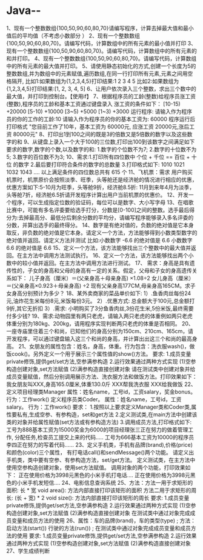# Java--
1、现有一个整数数组{100,50,90,60,80,70}请编写程序，计算去掉最大值和最小值后的平均值（不考虑小数部分 ）
2、现有一个整数数组{100,50,90,60,80,70}。请编写代码，计算数组中的所有元素的最小值并打印
3、现有一个整数数组{100,50,90,60,80,70}。请编写代码，计算数组中的所有元素的和并打印。
4、现有一个整数数组{100,50,90,60,80,70}。请编写代码，计算数组中的所有元素的最大值并打印。
5、请使用静态初始化的方式,创建一个长度为5的整数数组,并为数组中的元素赋值,遍历数组,在同一行打印所有元素,元素之间用空格隔开,
  比如1:如果数组为{1,2,3,4,5}打印结果:1 2 3 4 5
  比如2:如果数组为{1,2,3,4,5}打印结果:[1, 2, 3, 4, 5]
6、让用户依次录入三个整数，求出三个数中的最大值，并打印到控制台。【使用if】
7、根据程序员的工龄(整数)给程序员涨工资(整数),程序员的工龄和基本工资通过键盘录入
   涨工资的条件如下：
        [10-15)     +20000
        [5-10)      +10000
        [3~5)       +5000
        [1~3)       +3000
   运行程序:
        请输入作为程序员的你的工作的工龄:10
        请输入作为程序员的你的基本工资为: 60000
        程序运行后打印格式
       "您目前工作了10年，基本工资为 60000元, 应涨工资 20000元,涨后工资 80000元"
  8、打印出1到100之间的既是3的倍数又是5倍数的数字以及这些数字的和
  9、从键盘上录入一个大于100的三位数,打印出100到该数字之间满足如下要求的数字,数字的个数,以及数字的和:
        1.数字的个位数不为7;
        2.数字的十位数不为5;
        3.数字的百位数不为3;
  10、需求:1.打印所有四位数中 个位 + 千位 == 百位 + 十位 的数字
           2.最后要打印符合条件的数字的总数量
          3.打印格式如下:
       1010
       1021
       1032
       1043
       ....
       以上满足条件的四位数总共有 615 个
    11、飞机票：需求
                用户购买机票时，机票原价会按照淡季、旺季，头等舱还是经济舱的情况进行相应的优惠，
                优惠方案如下:5-10月为旺季，头等舱9折，经济舱8.5折:
                11月到来年4月为淡季，头等舱7折，经济舱6.5折请开发程序计算出用户当前机票的优惠价。
    12、开发一个程序，可以生成指定位数的验证码，每位可以是数字、大小写字母
    13、在唱歌比赛中，可能有多名评委要给选手打分，分数是[0-100]之间的整数。选手最后得分为:去掉最高分、最低分后剩余分数的平均分，请编写程序能够录入多名评委的分数，并算出选手的最终得分。
    14、数字是有绝对值的，负数的绝对值是它本身取反，非负数的绝对值是它本身。请定义一个方法，方法能够得到小数类型数字的绝对值并返回。请定义方法并测试
    比如:小数数字 -6.6 的绝对值是 6.6
         小数数字 6.6 的绝对值是 6.6
     15、定义一个方法，该方法能够找出三个整数中的最大值并返回。在主方法中调用方法测试执行。
     16、定义一个方法，该方法能够找出两个小数中的较小值并返回。在主方法中调用方法进行测试。
     17、   需求：身高是具有遗传性的，子女的身高和父母的身高有一定的关系。假定，父母和子女的身高遗传关系如下：
    儿子身高（厘米）＝(父亲身高＋母亲身高) ×1.08÷2
    女儿身高（厘米）＝(父亲身高×0.923＋母亲身高) ÷2
    现有父亲身高177CM,母亲身高165CM。求子女身高分别预计为多少？
      18、某外卖商家的菜品单价如下:
      1）.鱼香肉丝每份24元,油炸花生米每份8元,米饭每份3元。
      2）.优惠方式:
         总金额大于100元,总金额打9折,其它无折扣
      3）.需求:
        小明购买了3分鱼香肉丝,3份花生米,5份米饭,最终需要付多少钱?
        19、需求:动物园里有两只老虎，请输入两只老虎的体重例如两只老虎体重分别为180kg、200kg，请用程序实现判断两只老虎的体重是否相同。
        20、一座寺庙里住着三个和尚，已知他们的身高分别为150cm、210cm、165cm，请开发程序，可以通过键盘输入这三个和尚的身高，并计算出出这三个和尚的最高身高。
        21、女朋友的属性包含：姓名，身高，体重。行为包含：洗衣服wash()，做饭cook()。另外定义一个用于展示三个属性值的show()方法。
    要求:
   	1.成员变量private修饰,提供get/set方法,空参满参构造
  	2.运行效果通过两种方式实现
  		(1)空参构造创建对象,set方法赋值
  		(2)满参构造直接创建对象
    请在测试类中创建对象并给成员变量赋值，然后分别调用展示方法、洗衣服方法和做饭方法。打印效果如下：
      我女朋友叫XXX,身高165.0厘米,体重130.0斤
      XXX帮我洗衣服
      XXX给我做饭
          22、定义项目经理类Manager
                属性：姓名name，工号id，工资salary，奖金bonus。
                行为：工作work()
              定义程序员类Coder。
                属性：姓名name，工号id，工资salary。
                行为：工作work()
              要求：
              1.按照以上要求定义Manager类和Coder类,属性要私有,生成空参、有参构造，set和get方法
              2.定义测试类,在main方法中创建该类的对象并给属性赋值(set方法或有参构造方法)
              3.调用成员方法,打印格式如下:
            	工号为888基本工资为15000奖金为6000的项目经理张三正在努力的做着管理工作,
            分配任务,检查员工提交上来的代码.....
	            工号为666基本工资为10000的程序员李四正在努力的写着代码......
            23、定义手机类，手机有品牌(brand),价格(price)和颜色(color)三个属性，
            有打电话call()和sendMessage()两个功能。
                    请定义出手机类，类中要有空参、有参构造方法，set/get方法。
                     定义测试类，在主方法中使用空参构造创建对象，使用set方法赋值。
                     调用对象的两个功能，打印效果如下：
                     正在使用价格为3998元黑色的小米手机打电话....
                     正在使用价格为3998元黑色的小米手机发短信....
              24、电影信息查询系统
              25、方法：方法一用于求矩形的面积: 长 * 宽
                           void area(): 方法内部直接打印该矩形的面积
                        方法二用于求矩形的周长: (长 + 宽) * 2
                           void size(): 方法内部直接打印该矩形的周长
                   要求:
                       1.成员变量private修饰,提供get/set方法,空参满参构造
                       2.运行效果通过两种方式实现
                         (1)空参构造创建对象,set方法赋值
                         (2)满参构造直接创建对象
                       在测试类中通过对象完成成员变量和成员方法的使用
                26、属性：车的品牌(brand)，车的类型(type) ;
                  方法：启动方法(start()) 行驶的方法(run()) ;
                  在测试类中通过对象完成成员变量和成员方法的使用
                  要求:
                  1.成员变量private修饰,提供get/set方法,空参满参构造
                  2.运行效果通过两种方式实现
                    (1)空参构造创建对象,set方法赋值
                    (2)满参构造直接创建对象
                  27、学生成绩判断




